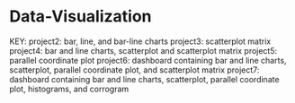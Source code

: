 # Data-Visualization
KEY:                                                                                            project2: bar, line, and bar-line charts
      project3: scatterplot matrix
      project4: bar and line charts, scatterplot and scatterplot matrix
      project5: parallel coordinate plot
      project6: dashboard containing bar and line charts, scatterplot, parallel coordinate plot, and scatterplot matrix
      project7: dashboard containing bar and line charts, scatterplot, parallel coordinate plot, histograms, and corrogram
